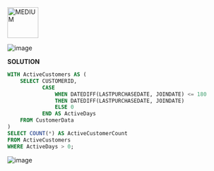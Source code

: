 <img src="https://img.shields.io/badge/MEDIUM-orange" alt="MEDIUM" width="70">

![image](https://github.com/user-attachments/assets/73a364c7-aede-47f1-be5c-6022b80061de)

**SOLUTION**

```SQL
WITH ActiveCustomers AS (
    SELECT CUSTOMERID, 
           CASE   
               WHEN DATEDIFF(LASTPURCHASEDATE, JOINDATE) <= 180 
               THEN DATEDIFF(LASTPURCHASEDATE, JOINDATE) 
               ELSE 0 
           END AS ActiveDays
    FROM CustomerData
)
SELECT COUNT(*) AS ActiveCustomerCount 
FROM ActiveCustomers
WHERE ActiveDays > 0;
```

![image](https://github.com/user-attachments/assets/c5715b4e-7c67-4942-a8f2-aa1046569dcc)
